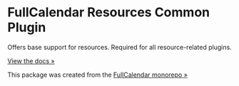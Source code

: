 
# FullCalendar Resources Common Plugin

Offers base support for resources. Required for all resource-related plugins.

[View the docs &raquo;](https://fullcalendar.io/docs/scheduler)

This package was created from the [FullCalendar monorepo &raquo;](https://github.com/fullcalendar/fullcalendar-scheduler)
